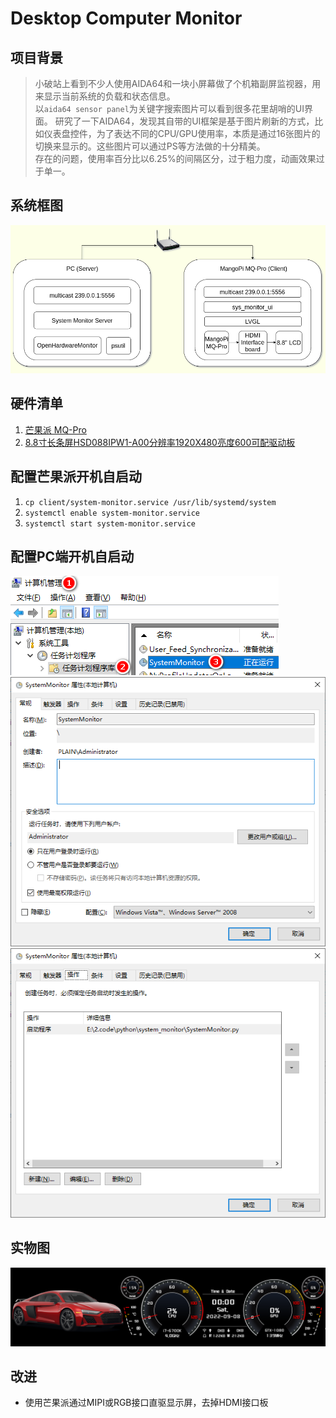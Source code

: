 # Desktop Computer Monitor
## 项目背景
> 小破站上看到不少人使用AIDA64和一块小屏幕做了个机箱副屏监视器，用来显示当前系统的负载和状态信息。  
以`aida64 sensor panel`为关键字搜索图片可以看到很多花里胡哨的UI界面。  研究了一下AIDA64，发现其自带的UI框架是基于图片刷新的方式，比如仪表盘控件，为了表达不同的CPU/GPU使用率，本质是通过16张图片的切换来显示的。这些图片可以通过PS等方法做的十分精美。  
存在的问题，使用率百分比以6.25%的间隔区分，过于粗力度，动画效果过于单一。

## 系统框图
![pic](resources/diagram.png)

## 硬件清单
1. [芒果派 MQ-Pro][1]
2. [8.8寸长条屏HSD088IPW1-A00分辨率1920X480亮度600可配驱动板][2]

[1]:https://mangopi.org/mqpro
[2]:https://item.taobao.com/item.htm?spm=a1z09.2.0.0.15a12e8dkxJw4h&id=636337115556&_u=74jn04q02da

## 配置芒果派开机自启动
1. `cp client/system-monitor.service /usr/lib/systemd/system`  
2. `systemctl enable system-monitor.service`  
3. `systemctl start system-monitor.service`  

## 配置PC端开机自启动
![pic](resources/1.png)
![pic](resources/2.png)
![pic](resources/3.png)

## 实物图
![pic](resources/demo.png)

## 改进
- 使用芒果派通过MIPI或RGB接口直驱显示屏，去掉HDMI接口板
